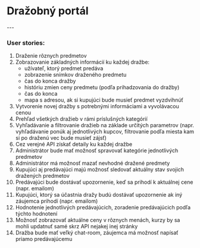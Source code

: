 ﻿<h1>Dražobný portál</h1> 
---

<h3>User stories: </h3>

<ol> 
	<li>Draženie rôznych predmetov </li>
	<li>Zobrazovanie základných informácií ku každej dražbe: 
		<ul>
			<li> užívateľ, ktorý predmet predáva </li>
			<li> zobrazenie snímkov draženého predmetu </li>
			<li> čas do konca dražby </li>
			<li> históriu zmien ceny predmetu (podľa prihadzovania do dražby)</li>
			<li> čas do konca</li>
			<li> mapa s adresou, ak si kupujúci bude musieť predmet vyzdvihnúť</li>
		</ul>
	</li>
	<li> Vytvorenie novej dražby s potrebnými informáciami a vyvolávacou cenou </li>
	<li> Prehľad všetkých dražieb v rámi príslušných kategórií </li> 
	<li> Vyhľadávanie a filtrovanie dražieb na základe určitých parametrov (napr. vyhľadávanie ponúk aj jednotlivých kupcov, filtrovanie podľa miesta kam si po draženú vec bude musieť zájsť)</li>
	<li> Cez verejné API získať detaily ku každej dražbe </li>
	<li> Administrátor bude mať možnosť spravovať kategórie jednotlivých predmetov</li>
	<li> Administrátor má možnosť mazať nevhodné dražené predmety</li>
	<li> Kupujúci aj predávajúci majú možnosť sledovať aktuálny stav svojich dražených predmetov </li>
	<li> Predávajúci bude dostávať upozornenie, keď sa prihodí k aktuálnej cene (napr. emailom)</li>
	<li> Kupujúci, ktorý sa účastnia dražy budú dostávať upozornenie ak iný záujemca prihodí (napr. emailom)</li>
	<li> Hodnotenie jednotlivých predávajúcich, zoradenie predávajúcich podľa týchto hodnotení</li>
	<li> Možnosť zobrazovať aktuálne ceny v rôznych menách, kurzy by sa mohli updatnuť samé skrz API nejakej inej stránky</li>
	<li> Dražba bude mať veľký chat-room, záujemca má možnosť napísať priamo predávajúcemu</li>
</ol>